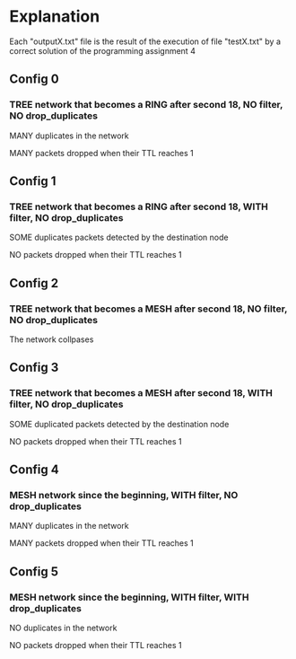# Explanation

Each "outputX.txt" file is the result of the execution of file
"testX.txt" by a correct solution of the programming assignment 4

## Config 0

### TREE network that becomes a RING after second 18, NO filter, NO drop_duplicates

MANY duplicates in the network

MANY packets dropped when their TTL reaches 1

## Config 1

### TREE network that becomes a RING after second 18, WITH filter, NO drop_duplicates

SOME duplicates packets detected by the destination node

NO packets dropped when their TTL reaches 1

## Config 2

### TREE network that becomes a MESH after second 18, NO filter, NO drop_duplicates

The network collpases

## Config 3

### TREE network that becomes a MESH after second 18, WITH filter, NO drop_duplicates

SOME duplicated packets detected by the destination node

NO packets dropped when their TTL reaches 1

## Config 4

### MESH network since the beginning, WITH filter, NO drop_duplicates

MANY duplicates in the network

MANY packets dropped when their TTL reaches 1

## Config 5

### MESH network since the beginning, WITH filter, WITH drop_duplicates

NO duplicates in the network

NO packets dropped when their TTL reaches 1














